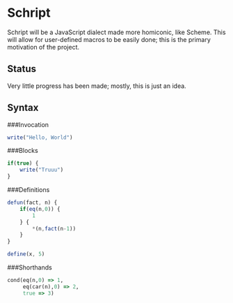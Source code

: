 Schript
=======
Schript will be a JavaScript dialect made more homiconic, like Scheme. This will allow for user-defined macros to be easily done; this is the primary motivation of the project.

Status
------
Very little progress has been made; mostly, this is just an idea.

Syntax
------
###Invocation
```javascript
write("Hello, World")
```

###Blocks
```javascript
if(true) {
	write("Truuu")
}
```

###Definitions
```javascript
defun(fact, n) {
	if(eq(n,0)) {
		1
	} {
		*(n,fact(n-1))	
	}
}
```

```javascript
define(x, 5)
```

###Shorthands
```ruby
cond(eq(n,0) => 1,
     eq(car(n),0) => 2,
     true => 3)
```
